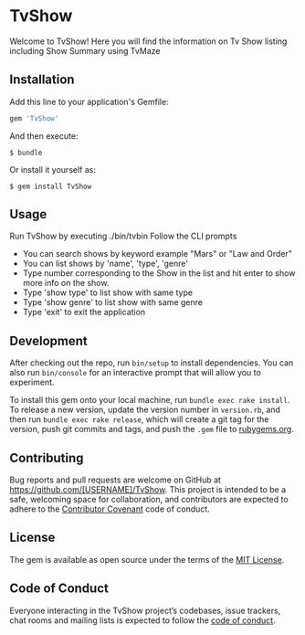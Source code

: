 # TvShow

Welcome to TvShow! Here you will find the information on Tv Show listing including Show Summary using TvMaze
## Installation

Add this line to your application's Gemfile:

```ruby
gem 'TvShow'
```

And then execute:

    $ bundle

Or install it yourself as:

    $ gem install TvShow

## Usage
Run TvShow by executing ./bin/tvbin
Follow the CLI prompts
- You can search shows by keyword example "Mars" or "Law and Order"
- You can list shows by 'name', 'type', 'genre'
- Type number corresponding to the Show in the list and hit enter to show more info on the show.
- Type 'show type' to list show with same type
- Type 'show genre' to list show with same genre
- Type 'exit' to exit  the application


## Development

After checking out the repo, run `bin/setup` to install dependencies. You can also run `bin/console` for an interactive prompt that will allow you to experiment.

To install this gem onto your local machine, run `bundle exec rake install`. To release a new version, update the version number in `version.rb`, and then run `bundle exec rake release`, which will create a git tag for the version, push git commits and tags, and push the `.gem` file to [rubygems.org](https://rubygems.org).

## Contributing

Bug reports and pull requests are welcome on GitHub at https://github.com/[USERNAME]/TvShow. This project is intended to be a safe, welcoming space for collaboration, and contributors are expected to adhere to the [Contributor Covenant](http://contributor-covenant.org) code of conduct.

## License

The gem is available as open source under the terms of the [MIT License](https://opensource.org/licenses/MIT).

## Code of Conduct

Everyone interacting in the TvShow project’s codebases, issue trackers, chat rooms and mailing lists is expected to follow the [code of conduct](https://github.com/[USERNAME]/TvShow/blob/master/CODE_OF_CONDUCT.md).
